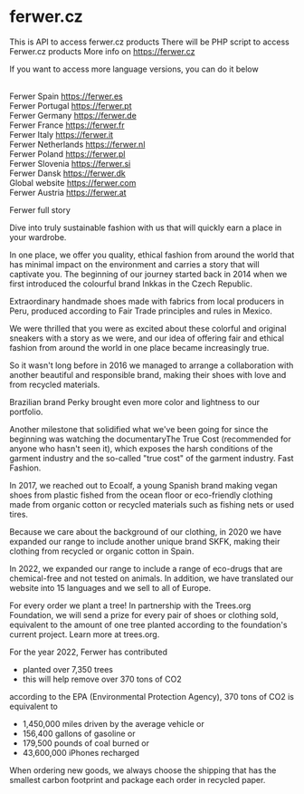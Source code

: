 # ferwer.cz
This is API to access ferwer.cz products
There will be PHP script to access Ferwer.cz products
More info on https://ferwer.cz

If you want to access more language versions, you can do it below<br><br>


Ferwer Spain https://ferwer.es<br>
Ferwer Portugal https://ferwer.pt<br>
Ferwer Germany https://ferwer.de<br>
Ferwer France https://ferwer.fr<br>
Ferwer Italy https://ferwer.it<br>
Ferwer Netherlands https://ferwer.nl<br>
Ferwer Poland https://ferwer.pl<br>
Ferwer Slovenia https://ferwer.si<br>
Ferwer Dansk https://ferwer.dk<br>
Global website https://ferwer.com<br>
Ferwer Austria https://ferwer.at<br>

Ferwer full story

Dive into truly sustainable fashion with us that will quickly earn a place in your wardrobe.

In one place, we offer you quality, ethical fashion from around the world that has minimal impact on the environment and carries a story that will captivate you.
The beginning of our journey started back in 2014 when we first introduced the colourful brand Inkkas in the Czech Republic.

Extraordinary handmade shoes made with fabrics from local producers in Peru, produced according to Fair Trade principles and rules in Mexico.

We were thrilled that you were as excited about these colorful and original sneakers with a story as we were, and our idea of offering fair and ethical fashion from around the world in one place became increasingly true.

So it wasn't long before in 2016 we managed to arrange a collaboration with another beautiful and responsible brand, making their shoes with love and from recycled materials.

Brazilian brand Perky brought even more color and lightness to our portfolio.

Another milestone that solidified what we've been going for since the beginning was watching the documentaryThe True Cost (recommended for anyone who hasn't seen it), which exposes the harsh conditions of the garment industry and the so-called "true cost" of the garment industry. Fast Fashion.

In 2017, we reached out to Ecoalf, a young Spanish brand making vegan shoes from plastic fished from the ocean floor or eco-friendly clothing made from organic cotton or recycled materials such as fishing nets or used tires.

Because we care about the background of our clothing, in 2020 we have expanded our range to include another unique brand SKFK, making their clothing from recycled or organic cotton in Spain.

In 2022, we expanded our range to include a range of eco-drugs that are chemical-free and not tested on animals. In addition, we have translated our website into 15 languages and we sell to all of Europe.

For every order we plant a tree!
In partnership with the Trees.org Foundation, we will send a prize for every pair of shoes or clothing sold, equivalent to the amount of one tree planted according to the foundation's current project. Learn more at trees.org.

For the year 2022, Ferwer has contributed
* planted over 7,350 trees
* this will help remove over 370 tons of CO2

according to the EPA (Environmental Protection Agency), 370 tons of CO2 is equivalent to
- 1,450,000 miles driven by the average vehicle or
- 156,400 gallons of gasoline or
- 179,500 pounds of coal burned or
- 43,600,000 iPhones recharged

When ordering new goods, we always choose the shipping that has the smallest carbon footprint and package each order in recycled paper.
